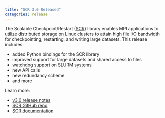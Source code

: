 ```yaml
---
title: "SCR 3.0 Released"
categories: release
---
```


The Scalable Checkpoint/Restart ([SCR](https://github.com/LLNL/scr)) library enables MPI applications to utilize distributed storage on Linux clusters to attain high file I/O bandwidth for checkpointing, restarting, and writing large datasets. This release includes:
- added Python bindings for the SCR library
- improved support for large datasets and shared access to files
- watchdog support on SLURM systems
- new API calls
- new redundancy scheme
- and more

Learn more:
- [v3.0 release notes](https://github.com/LLNL/scr/releases/tag/v3.0)
- [SCR GitHub repo](https://github.com/LLNL/scr)
- [SCR documentation](https://scr.readthedocs.io/en/latest/)

